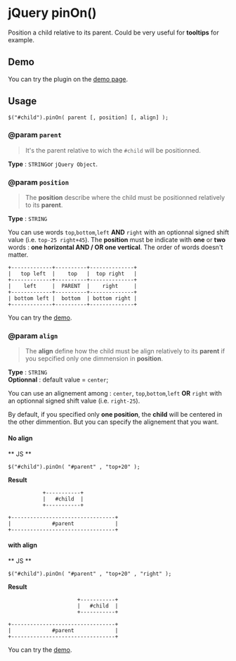 # jQuery pinOn()
Position a child relative to its parent. Could be very useful for **tooltips** for example.

## Demo

You can try the plugin on the [demo page](http://emaj-fr.github.io/jquery.pinOn/).


## Usage

```
$("#child").pinOn( parent [, position] [, align] );
```

### @param `parent`
> It's the parent relative to wich the `#child` will be positionned.

**Type** :  `STRING`or `jQuery Object`. 


### @param `position`
> The **position** describe where the child must be positionned relatively to its **parent**.

**Type** : `STRING`

You can use words `top`,`bottom`,`left` **AND** `right` with an optionnal signed shift value (i.e. `top-25 right+45`).  The **position** must be indicate with **one** or **two** words : **one horizontal AND / OR one vertical**. The order of words doesn't matter.

```
+-------------+----------+--------------+
|   top left  |    top   |  top right   |
+-------------+----------+--------------+
|    left     |  PARENT  |    right     |
+-------------+----------+--------------+
| bottom left |  bottom  | bottom right |
+-------------+----------+--------------+
```

You can try the [demo](http://emaj-fr.github.io/jquery.pinOn/).

### @param `align` 
> The **align** define how the child must be align relatively to its **parent** if you sepcified only one dimmension in **position**.

**Type** : `STRING`   
**Optionnal** :  default value = `center`;

You can use an alignement among : `center`, `top`,`bottom`,`left` **OR** `right` with an optionnal signed shift value (i.e. `right-25`).

By default, if you specified only **one position**, the **child** will be centered in the other dimmention. But you can specify the alignement that you want.

#### No align
** JS **
```
$("#child").pinOn( "#parent" , "top+20" );
```

**Result**

```
           +-----------+
           |   #child  |
           +-----------+

+---------------------------------+
|             #parent             |
+---------------------------------+
```

#### with align
** JS **
```
$("#child").pinOn( "#parent" , "top+20" , "right" );
```

**Result**

```
                      +-----------+
                      |   #child  |
                      +-----------+

+---------------------------------+
|             #parent             |
+---------------------------------+
```

You can try the [demo](http://emaj-fr.github.io/jquery.pinOn/).